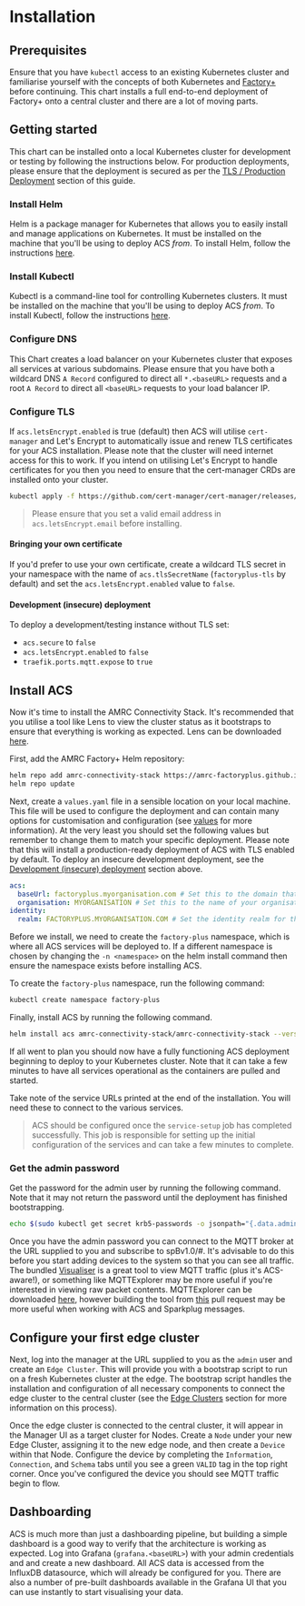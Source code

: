 # Installation
## Prerequisites

Ensure that you have `kubectl` access to an existing Kubernetes cluster and familiarise yourself with the concepts of both Kubernetes and [Factory+](https://factoryplus.app.amrc.co.uk) before continuing. This chart installs a full end-to-end deployment of Factory+ onto a central cluster and there are a lot of moving parts.

## Getting started

This chart can be installed onto a local Kubernetes cluster for development or testing by following the instructions below. For production deployments, please ensure that the deployment is secured as per the [TLS / Production Deployment](#production-deployment) section of this guide.

### Install Helm

Helm is a package manager for Kubernetes that allows you to easily install and manage applications on Kubernetes. It must be installed on the machine that you'll be using to deploy ACS _from_. To install Helm, follow the instructions [here](https://helm.sh/docs/intro/install/).

### Install Kubectl

Kubectl is a command-line tool for controlling Kubernetes clusters. It must be installed on the machine that you'll be using to deploy ACS _from_. To install Kubectl, follow the instructions [here](https://kubernetes.io/docs/tasks/tools/install-kubectl/).

### Configure DNS

This Chart creates a load balancer on your Kubernetes cluster that exposes all services at various subdomains. Please ensure that you have both a wildcard DNS `A Record` configured to direct all `*.<baseURL>` requests and a root `A Record` to direct all `<baseURL>` requests to your load balancer IP.

### Configure TLS

If `acs.letsEncrypt.enabled` is true (default) then ACS will utilise `cert-manager` and Let's Encrypt to automatically issue and renew TLS certificates for your ACS installation. Please note that the cluster will need internet access for this to work. If you intend on utilising Let's Encrypt to handle certificates for you then you need to ensure that the cert-manager CRDs are installed onto your cluster.

```bash
kubectl apply -f https://github.com/cert-manager/cert-manager/releases/download/v1.14.4/cert-manager.crds.yaml
```

> Please ensure that you set a valid email address in `acs.letsEncrypt.email` before installing.

#### Bringing your own certificate
If you'd prefer to use your own certificate, create a wildcard TLS secret in your namespace with the name of `acs.tlsSecretName` (`factoryplus-tls` by default) and set the `acs.letsEncrypt.enabled` value to `false`.

#### Development (insecure) deployment

To deploy a development/testing instance without TLS set:

- `acs.secure` to `false`
- `acs.letsEncrypt.enabled` to `false`
- `traefik.ports.mqtt.expose` to `true`

## Install ACS

Now it's time to install the AMRC Connectivity Stack. It's recommended that you utilise a tool like Lens to view the cluster status as it bootstraps to ensure that everything is working as expected. Lens can be downloaded [here](https://k8slens.dev/).

First, add the AMRC Factory+ Helm repository:

```bash
helm repo add amrc-connectivity-stack https://amrc-factoryplus.github.io/amrc-connectivity-stack/build
helm repo update
```

Next, create a `values.yaml` file in a sensible location on your local machine. This file will be used to configure the deployment and can contain many options for customisation and configuration (see [values](#values) for more information). At the very least you should set the following values but remember to change them to match your specific deployment. Please note that this will install a production-ready deployment of ACS with TLS enabled by default. To deploy an insecure development deployment, see the [Development (insecure) deployment](#development-insecure-deployment) section above.

```yaml
acs:
  baseUrl: factoryplus.myorganisation.com # Set this to the domain that ACS will be served from. This should be the same as the wildcard DNS entry you created earlier.
  organisation: MYORGANISATION # Set this to the name of your organisation. It will be used across the deployment for branding and naming.
identity:
  realm: FACTORYPLUS.MYORGANISATION.COM # Set the identity realm for the deployment. This is used to namespace the identity server and should be unique to your deployment. It is recommended that you use the baseUrl in capitals for this value.
```

Before we install, we need to create the `factory-plus` namespace, which is where all ACS services will be deployed to. If a different namespace is chosen by changing the `-n <namespace>` on the helm install command then ensure the namespace exists before installing ACS.

To create the `factory-plus` namespace, run the following command:

```bash
kubectl create namespace factory-plus
```

Finally, install ACS by running the following command.

```bash
helm install acs amrc-connectivity-stack/amrc-connectivity-stack --version ^3.0.0 -f values.yaml --namespace factory-plus
```

If all went to plan you should now have a fully functioning ACS deployment beginning to deploy to your Kubernetes cluster. Note that it can take a few minutes to have all services operational as the containers are pulled and started.

Take note of the service URLs printed at the end of the installation. You will need these to connect to the various services.

> ACS should be configured once the `service-setup` job has completed successfully. This job is responsible for setting up the initial configuration of the services and can take a few minutes to complete.

### Get the admin password

Get the password for the admin user by running the following command. Note that it may not return the password until the deployment has finished bootstrapping.

```bash
echo $(sudo kubectl get secret krb5-passwords -o jsonpath="{.data.admin}" -n {{.Release.Namespace}} | base64 --decode)
```

Once you have the admin password you can connect to the MQTT broker at the URL supplied to you and subscribe to spBv1.0/#. It's advisable to do this before you start adding devices to the system so that you can see all traffic. The bundled [Visualiser](whats-changed-in-v3.md#visualiser) is a great tool to view MQTT traffic (plus it's ACS-aware!), or something like MQTTExplorer may be more useful if you're interested in viewing raw packet contents. MQTTExplorer can be downloaded [here](https://mqtt-explorer.com), however building the tool from [this](https://github.com/thomasnordquist/MQTT-Explorer/pull/712) pull request may be more useful when working with ACS and Sparkplug messages.

## Configure your first edge cluster

Next, log into the manager at the URL supplied to you as the `admin` user and create an `Edge Cluster`. This will provide you with a bootstrap script to run on a fresh Kubernetes cluster at the edge. The bootstrap script handles the installation and configuration of all necessary components to connect the edge cluster to the central cluster (see the [Edge Clusters](whats-changed-in-v3.md#edge-clusters) section for more information on this process).

Once the edge cluster is connected to the central cluster, it will appear in the Manager UI as a target cluster for Nodes. Create a `Node` under your new Edge Cluster, assigning it to the new edge node, and then create a `Device` within that Node. Configure the device by completing the `Information`, `Connection`, and `Schema` tabs until you see a green `VALID` tag in the top right corner. Once you've configured the device you should see MQTT traffic begin to flow.

## Dashboarding

ACS is much more than just a dashboarding pipeline, but building a simple dashboard is a good way to verify that the architecture is working as expected. Log into Grafana (`grafana.<baseURL>`) with your admin credentials and and create a new dashboard. All ACS data is accessed from the InfluxDB datasource, which will already be configured for you. There are also a number of pre-built dashboards available in the Grafana UI that you can use instantly to start visualising your data.

